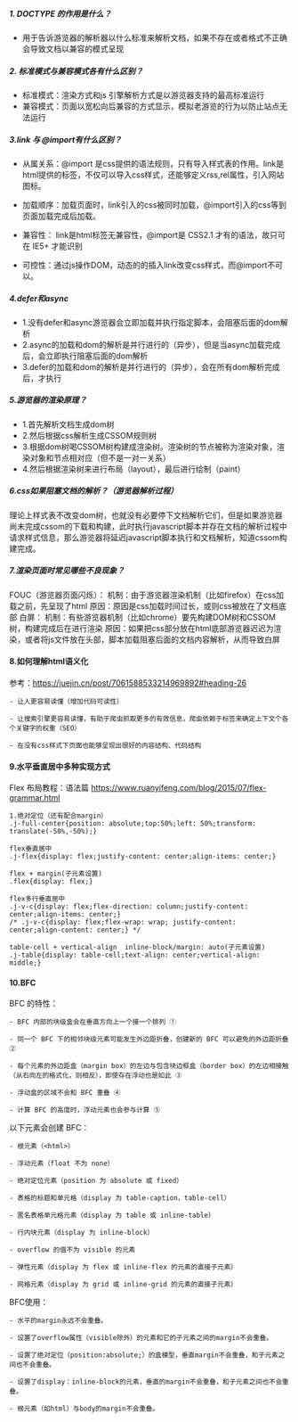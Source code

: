 ##### 1. DOCTYPE 的作用是什么？  
- 用于告诉游览器的解析器以什么标准来解析文档，如果不存在或者格式不正确会导致文档以兼容的模式呈现

##### 2. 标准模式与兼容模式各有什么区别？
- 标准模式：渲染方式和js 引擎解析方式是以游览器支持的最高标准运行
- 兼容模式：页面以宽松向后兼容的方式显示，模拟老游览的行为以防止站点无法运行

##### 3.link 与 @import有什么区别？
- 从属关系：@import 是css提供的语法规则，只有导入样式表的作用。link是html提供的标签，不仅可以导入css样式，还能够定义rss,rel属性，引入网站图标。

- 加载顺序：加载页面时，link引入的css被同时加载，@import引入的css等到页面加载完成后加载。

- 兼容性： link是html标签无兼容性，@import是 CSS2.1 才有的语法，故只可在 IE5+ 才能识别

- 可控性：通过js操作DOM，动态的的插入link改变css样式，而@import不可以。

##### 4.defer和async
- 1.没有defer和async游览器会立即加载并执行指定脚本，会阻塞后面的dom解析
- 2.async的加载和dom的解析是并行进行的（异步），但是当async加载完成后，会立即执行阻塞后面的dom解析
- 3.defer的加载和dom的解析是并行进行的（异步），会在所有dom解析完成后，才执行


##### 5.游览器的渲染原理？
- 1.首先解析文档生成dom树
- 2.然后根据css解析生成CSSOM规则树
- 3.根据dom树喝CSSOM树构建成渲染树。渲染树的节点被称为渲染对象，渲染对象和节点相对应（但不是一对一关系）
- 4.然后根据渲染树来进行布局（layout），最后进行绘制（paint）

##### 6.css如果阻塞文档的解析？（游览器解析过程）
理论上样式表不改变dom树，也就没有必要停下文档解析它们，但是如果游览器尚未完成cssom的下载和构建，此时执行javascript脚本并存在文档的解析过程中请求样式信息，那么游览器将延迟javascript脚本执行和文档解析，知道cssom构建完成。

##### 7.渲染页面时常见哪些不良现象？
FOUC（游览器页面闪烁）：
  机制：由于游览器渲染机制（比如firefox）在css加载之前，先呈现了html
  原因：原因是css加载时间过长，或则css被放在了文档底部
白屏：
  机制：有些游览器机制（比如chrome）要先构建DOM树和CSSOM树，构建完成后在进行渲染
  原因：如果把css部分放在html底部游览器迟迟为渲染，或者将js文件放在头部，脚本加载阻塞后面的文档内容解析，从而导致白屏

#### 8.如何理解html语义化 
参考：https://juejin.cn/post/7061588533214969892#heading-26
```
- 让人更容易读懂（增加代码可读性）

- 让搜索引擎更容易读懂，有助于爬虫抓取更多的有效信息，爬虫依赖于标签来确定上下文个各个关键字的权重（SEO）

- 在没有css样式下页面也能够呈现出很好的内容结构、代码结构
```

#### 9.水平垂直居中多种实现方式
Flex 布局教程：语法篇 https://www.ruanyifeng.com/blog/2015/07/flex-grammar.html
```
1.绝对定位（还有配合margin）
.j-full-center{position: absolute;top:50%;left: 50%;transform: translate(-50%,-50%);}

flex垂直居中
.j-flex{display: flex;justify-content: center;align-items: center;}
 
flex + margin(子元素设置)
.flex{display: flex;}

flex多行垂直居中
.j-v-c{display: flex;flex-direction: column;justify-content: center;align-items: center;}
/* .j-v-c{display: flex;flex-wrap: wrap; justify-content: center;align-content: center;} */

table-cell + vertical-align  inline-block/margin: auto(子元素设置)
.j-table{display: table-cell;text-align: center;vertical-align: middle;}
```


#### 10.BFC 
BFC 的特性：
```
- BFC 内部的块级盒会在垂直方向上一个接一个排列 ①

- 同一个 BFC 下的相邻块级元素可能发生外边距折叠，创建新的 BFC 可以避免的外边距折叠 ②

- 每个元素的外边距盒（margin box）的左边与包含块边框盒（border box）的左边相接触（从右向左的格式化，则相反），即使存在浮动也是如此 ③

- 浮动盒的区域不会和 BFC 重叠 ④

- 计算 BFC 的高度时，浮动元素也会参与计算 ⑤
```

以下元素会创建 BFC：
```
- 根元素（<html>）

- 浮动元素（float 不为 none）

- 绝对定位元素（position 为 absolute 或 fixed）

- 表格的标题和单元格（display 为 table-caption，table-cell）

- 匿名表格单元格元素（display 为 table 或 inline-table）

- 行内块元素（display 为 inline-block）

- overflow 的值不为 visible 的元素

- 弹性元素（display 为 flex 或 inline-flex 的元素的直接子元素）

- 网格元素（display 为 grid 或 inline-grid 的元素的直接子元素）

```

BFC使用：
``` 
- 水平的margin永远不会重叠。

- 设置了overflow属性（visible除外）的元素和它的子元素之间的margin不会重叠。

- 设置了绝对定位（position:absolute;）的盒模型，垂直margin不会重叠，和子元素之间也不会重叠。

- 设置了display：inline-block的元素，垂直的margin不会重叠，和子元素之间也不会重叠。

- 根元素（如html）与body的margin不会重叠。

```



